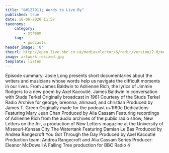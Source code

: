 ```yaml
---
title: "&#127911; Words to Live By"
published: true
date: 16-06-2020 11:57
taxonomy:
    category:
        - stream
    tag:
        - podcasts
header_image: '0'
theurl: http://open.live.bbc.co.uk/mediaselector/6/redir/version/2.0/mediaset/audio-nondrm-download/proto/http/vpid/p08ggmqw.mp3
image: artwork-resized.jpg
template: listen
--- 
```

Episode summary: Josie Long presents short documentaries about the writers and musicians whose words help us navigate the difficult moments in our lives. From James Baldwin to Adrienne Rich, the lyrics of Jimmie Rodgers to a new poem by Axel Kacoutié. James Baldwin in conversation with Studs Terkel Originally broadcast in 1961 Courtesy of the Studs Terkel Radio Archive for george, breonna, ahmaud, and christian Produced by James T. Green Originally made for the podcast u+1f60c Dedications Featuring Mary Jean Chan Produced by Alia Cassam Featuring recordings of Adrienne Rich from the audio archives of the public radio show, New Letters on the Air, a production of New Letters magazine at the University of Missouri-Kansas City The Watertank Featuring Damian Le Bas Produced by Andrea Rangecroft You Got Through the Day Produced by Axel Kacoutié Production team: Andrea Rangecroft and Alia Cassam Series Producer: Eleanor McDowall A Falling Tree production for BBC Radio 4

